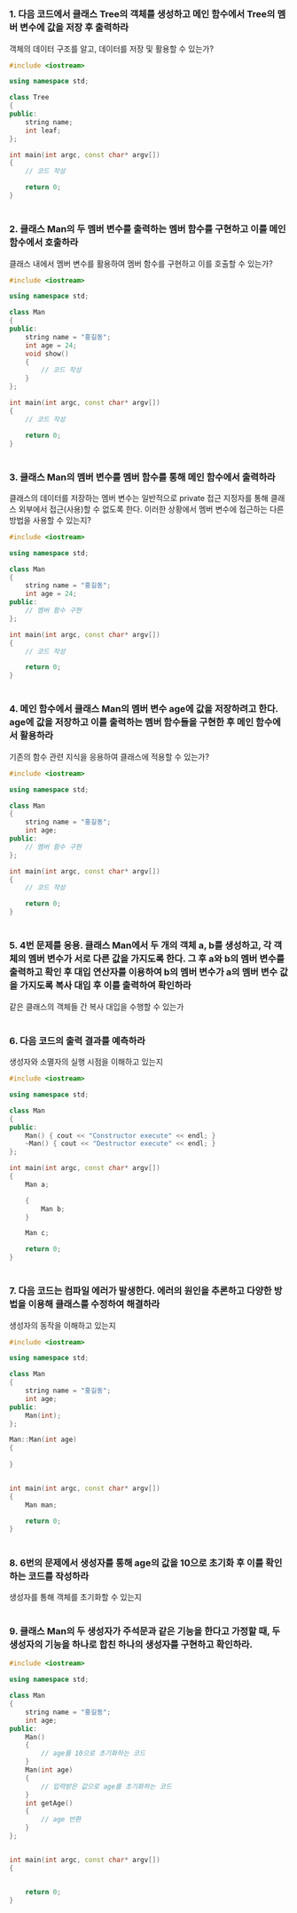 #

### 1. 다음 코드에서 클래스 Tree의 객체를 생성하고 메인 함수에서 Tree의 멤버 변수에 값을 저장 후 출력하라
객체의 데이터 구조를 알고, 데이터를 저장 및 활용할 수 있는가?

```c++
#include <iostream>

using namespace std;

class Tree
{
public:
	string name;
	int leaf;
};

int main(int argc, const char* argv[])
{
	// 코드 작성 

	return 0;
}
```
#


### 2. 클래스 Man의 두 멤버 변수를 출력하는 멤버 함수를 구현하고 이를 메인 함수에서 호출하라
클래스 내에서 멤버 변수를 활용하여 멤버 함수를 구현하고 이를 호출할 수 있는가?

```c++
#include <iostream>

using namespace std;

class Man
{
public:
	string name = "홍길동";
	int age = 24;
	void show()
	{
		// 코드 작성
	}
};

int main(int argc, const char* argv[])
{
	// 코드 작성

	return 0;
}
```



#

### 3. 클래스 Man의 멤버 변수를 멤버 함수를 통해 메인 함수에서 출력하라
클래스의 데이터를 저장하는 멤버 변수는 일반적으로 private 접근 지정자를 통해 클래스 외부에서 접근(사용)할 수 없도록 한다. 이러한 상황에서
멤버 변수에 접근하는 다른 방법을 사용할 수 있는지?

```c++
#include <iostream>

using namespace std;

class Man
{
	string name = "홍길동";
	int age = 24;
public:
	// 멤버 함수 구현
};

int main(int argc, const char* argv[])
{
	// 코드 작성

	return 0;
}
```

#

### 4. 메인 함수에서 클래스 Man의 멤버 변수 age에 값을 저장하려고 한다. age에 값을 저장하고 이를 출력하는 멤버 함수들을 구현한 후 메인 함수에서 활용하라
기존의 함수 관련 지식을 응용하여 클래스에 적용할 수 있는가?

```c++
#include <iostream>

using namespace std;

class Man
{
	string name = "홍길동";
	int age;
public:
	// 멤버 함수 구현
};

int main(int argc, const char* argv[])
{
	// 코드 작성

	return 0;
}
```

#

### 5. 4번 문제를 응용. 클래스 Man에서 두 개의 객체 a, b를 생성하고, 각 객체의 멤버 변수가 서로 다른 값을 가지도록 한다. 그 후 a와 b의 멤버 변수를 출력하고 확인 후 대입 연산자를 이용하여 b의 멤버 변수가 a의 멤버 변수 값을 가지도록 복사 대입 후 이를 출력하여 확인하라

같은 클래스의 객체들 간 복사 대입을 수행할 수 있는가

#

### 6. 다음 코드의 출력 결과를 예측하라
생성자와 소멸자의 실행 시점을 이해하고 있는지
```c++
#include <iostream>

using namespace std;

class Man
{
public:
	Man() { cout << "Constructor execute" << endl; }
	~Man() { cout << "Destructor execute" << endl; }
};

int main(int argc, const char* argv[])
{
	Man a;

	{
		Man b;
	}

	Man c;

	return 0;
}
```

#

### 7. 다음 코드는 컴파일 에러가 발생한다. 에러의 원인을 추론하고 다양한 방법을 이용해 클래스를 수정하여 해결하라
생성자의 동작을 이해하고 있는지
```c++
#include <iostream>

using namespace std;

class Man
{
	string name = "홍길동";
	int age;
public:
	Man(int);
};

Man::Man(int age)
{
	
}


int main(int argc, const char* argv[])
{
	Man man;

	return 0;
}
```

#

### 8. 6번의 문제에서 생성자를 통해 age의 값을 10으로 초기화 후 이를 확인하는 코드를 작성하라
생성자를 통해 객체를 초기화할 수 있는지

#

### 9. 클래스 Man의 두 생성자가 주석문과 같은 기능을 한다고 가정할 때, 두 생성자의 기능을 하나로 합친 하나의 생성자를 구현하고 확인하라.

```c++
#include <iostream>

using namespace std;

class Man
{
	string name = "홍길동";
	int age;
public:
	Man() 
	{  
		// age를 10으로 초기화하는 코드
	}
	Man(int age) 
	{ 
		// 입력받은 값으로 age를 초기화하는 코드
	}
	int getAge()
	{
		// age 반환
	}
};


int main(int argc, const char* argv[])
{


	return 0;
}
```



